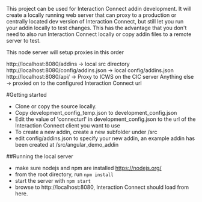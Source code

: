 This project can be used for Interaction Connect addin development.  It will create a locally running web server that can proxy to a production or centrally
 located dev version of Interaction Connect, but still let you run your addin locally to test changes.  This has the advantage that you don't need to
 also run Interaction Connect locally or copy addin files to a remote server to test.

 This node server will setup proxies in this order

 http://localhost:8080/addins -> local src directory
 http://localhost:8080/config/addins.json -> local config/addins.json
 http://localhost:8080/api/ -> Proxy to ICWS on the CIC server
 Anything else -> proxied on to the configured Interaction Connect url


#Getting started
- Clone or copy the source locally.
- Copy development_config_temp.json to development_config.json
- Edit the value of 'connecturl' in development_config.json to the url of the Interaction Connect client you want to use
- To create a new addin, create a new subfolder under /src
- edit config/addins.json to specify your new addin, an example addin has been created at /src/angular_demo_addin

##Running the local server
- make sure nodejs and npm are installed https://nodejs.org/
- from the root directory, run `npm install`
- start the server with `npm start`
- browse to http://localhost:8080, Interaction Connect should load from here.
